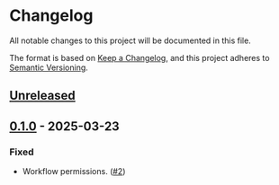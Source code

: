 # Changelog
All notable changes to this project will be documented in this file.

The format is based on [Keep a Changelog](https://keepachangelog.com/en/1.0.0/), and this project adheres to [Semantic Versioning](https://semver.org/spec/v2.0.0.html).

## [Unreleased]

## [0.1.0] - 2025-03-23
### Fixed
- Workflow permissions.  ([#2](https://github.com/zpetan/python-project-template/pull/2))

[Unreleased]: https://github.com/zpetan/python-project-template.git/compare/0.1.0...master
[0.1.0]: https://github.com/zpetan/python-project-template.git/tree/0.1.0
